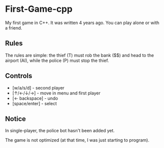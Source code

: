 # First-Game-cpp
My first game in C++. It was written 4 years ago. You can play alone or with a friend. 

## Rules
The rules are simple: the thief (T) must rob the bank ($$) and head to the airport (AI), while the police (P) must stop the thief. 

## Controls
- [w/a/s/d] - second player
- [↑/←/↓/→] - move in menu and first player 
- [← backspace] - undo 
- [space/enter] - select

## Notice 
In single-player, the police bot hasn't been added yet.

The game is not optimized (at that time, I was just starting to program). 
